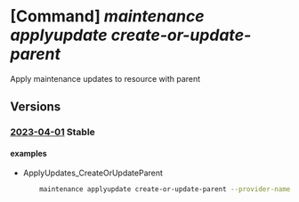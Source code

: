 # [Command] _maintenance applyupdate create-or-update-parent_

Apply maintenance updates to resource with parent

## Versions

### [2023-04-01](/Resources/mgmt-plane/L3N1YnNjcmlwdGlvbnMve30vcmVzb3VyY2Vncm91cHMve30vcHJvdmlkZXJzL3t9L3t9L3t9L3t9L3t9L3Byb3ZpZGVycy9taWNyb3NvZnQubWFpbnRlbmFuY2UvYXBwbHl1cGRhdGVzL2RlZmF1bHQ=/2023-04-01.xml) **Stable**

<!-- mgmt-plane /subscriptions/{}/resourcegroups/{}/providers/{}/{}/{}/{}/{}/providers/microsoft.maintenance/applyupdates/default 2023-04-01 -->

#### examples

- ApplyUpdates_CreateOrUpdateParent
    ```bash
        maintenance applyupdate create-or-update-parent --provider-name "Microsoft.Compute" --resource-group "examplerg" --resource-name "smdvm1" --resource-parent-name "smdtest1" --resource-parent-type "virtualMachineScaleSets" --resource-type "virtualMachines"
    ```
